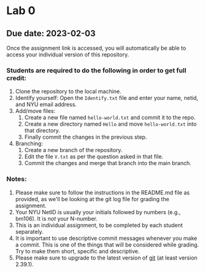 # Lab 0
## Due date: 2023-02-03

Once the assignment link is accessed, you will automatically be able to access your individual version of this repository.

### Students are required to do the following in order to get full credit:
1. Clone the repository to the local machine.
2. Identify yourself: Open the `Identify.txt` file and enter your name, netid, and NYU email address.
3. Add/move files:
    1. Create a new file named `hello-world.txt` and commit it to the repo.
    2. Create a new directory named `Hello` and move `hello-world.txt` into that directory. 
    3. Finally commit the changes in the previous step.
4. Branching:
    1. Create a new branch of the repository.
    2. Edit the file `V.txt` as per the question asked in that file.
    3. Commit the changes and merge that branch into the main branch.

### Notes:
1. Please make sure to follow the instructions in the README.md file as provided, as we'll be looking at the git log file for grading the assignment.
2. Your NYU NetID is usually your initials followed by numbers (e.g., bm106).  It is *not* your N-number.
3. This is an individual assignment, to be completed by each student separately.
4. It is important to use descriptive commit messages whenever you make a commit. This is one of the things that will be considered while grading. Try to make them short, specific and descriptive.
5. Please make sure to upgrade to the latest version of [git](https://git-scm.com/) (at least version 2.39.1).
